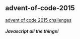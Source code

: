 ## advent-of-code-2015


[advent of code 2015 challenges](http://adventofcode.com/)

##### Javascript all the things!
